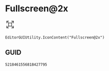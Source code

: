 # Fullscreen@2x
![](/img/Fullscreen@2x.png)

``` CSharp
EditorGUIUtility.IconContent("Fullscreen@2x")
```
## GUID
```
5218461556818427795
```

